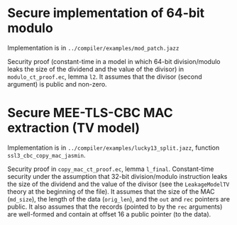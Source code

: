 # Secure implementation of 64-bit modulo

Implementation is in `../compiler/examples/mod_patch.jazz`

Security proof (constant-time in a model in which 64-bit division/modulo leaks the size of the dividend and the value of the divisor) in `modulo_ct_proof.ec`, lemma `l2`.
It assumes that the divisor (second argument) is public and non-zero.

# Secure MEE-TLS-CBC MAC extraction (TV model)

Implementation is in `../compiler/examples/lucky13_split.jazz`, function `ssl3_cbc_copy_mac_jasmin`.

Security proof in `copy_mac_ct_proof.ec`, lemma `l_final`.
Constant-time security under the assumption that 32-bit division/modulo instruction leaks the size of the dividend and the value of the divisor (see the `LeakageModelTV` theory at the beginning of the file).
It assumes that the size of the MAC (`md_size`), the length of the data (`orig_len`), and the `out` and `rec` pointers are public.
It also assumes that the records (pointed to by the `rec` arguments) are well-formed and contain at offset 16 a public pointer (to the data).
